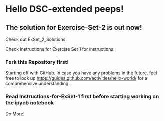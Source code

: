 # Hello DSC-extended peeps!

## The solution for Exercise-Set-2 is out now!

Check out ExSet_2_Solutions.

Check Instructions for Exercise Set 1 for instructions.

### Fork this Repository first!

Starting off with GitHub.
In case you have any problems in the future, feel free to look up https://guides.github.com/activities/hello-world/
for a comprehensive understanding.

### Read Instructions-for-ExSet-1 first before starting working on the ipynb notebook

Do More!
